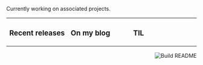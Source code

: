 Currently working on associated projects.

<table><tr><td valign="top" width="33%">

### Recent releases
<!-- recent_releases starts -->

</td><td valign="top" width="34%">

### On my blog
<!-- blog starts -->

</td><td valign="top" width="33%">

### TIL
<!-- tils starts -->

</td><td></table>

<img src="https://github.com/accoustium/accoustium/workflows/Build%20README/badge.svg" align="right" alt="Build README">